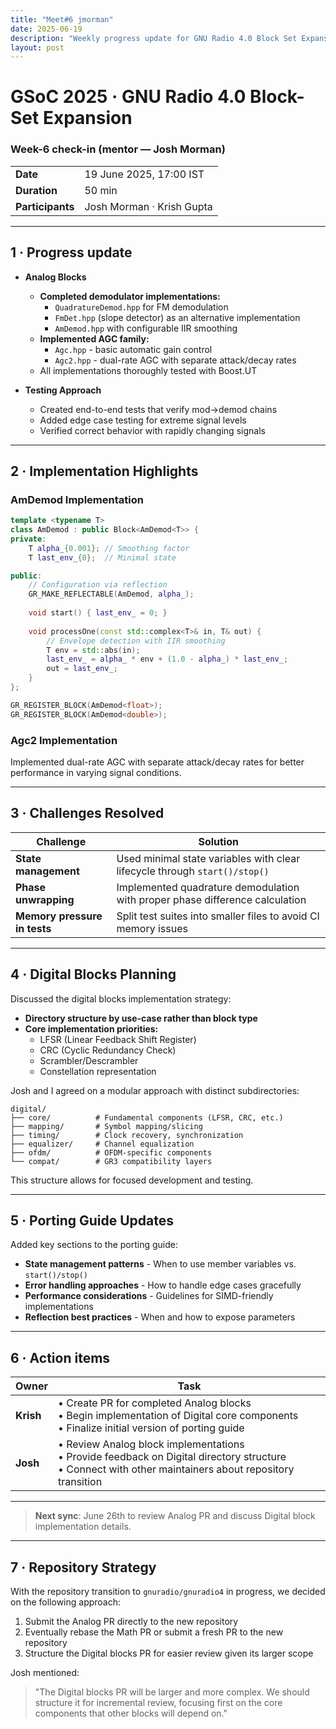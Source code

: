 ```yaml
---
title: "Meet#6 jmorman"
date: 2025-06-19
description: "Weekly progress update for GNU Radio 4.0 Block Set Expansion project."
layout: post
---
```


# GSoC 2025 · GNU Radio 4.0 Block-Set Expansion  
### Week-6 check-in (mentor — **Josh Morman**)

| | |
|---|---|
| **Date** | 19 June 2025, 17:00 IST |
| **Duration** | 50 min |
| **Participants** | Josh Morman · Krish Gupta |

---

## 1 · Progress update <!--──────────────────────────-->

* **Analog Blocks**  
  * **Completed demodulator implementations:**
    * `QuadratureDemod.hpp` for FM demodulation
    * `FmDet.hpp` (slope detector) as an alternative implementation
    * `AmDemod.hpp` with configurable IIR smoothing
  * **Implemented AGC family:**
    * `Agc.hpp` - basic automatic gain control
    * `Agc2.hpp` - dual-rate AGC with separate attack/decay rates
  * All implementations thoroughly tested with Boost.UT

* **Testing Approach**  
  * Created end-to-end tests that verify mod→demod chains
  * Added edge case testing for extreme signal levels
  * Verified correct behavior with rapidly changing signals

---

## 2 · Implementation Highlights <!--──────────────────────────-->

### AmDemod Implementation

```cpp
template <typename T>
class AmDemod : public Block<AmDemod<T>> {
private:
    T alpha_{0.001}; // Smoothing factor
    T last_env_{0};  // Minimal state

public:
    // Configuration via reflection
    GR_MAKE_REFLECTABLE(AmDemod, alpha_);
    
    void start() { last_env_ = 0; }
    
    void processOne(const std::complex<T>& in, T& out) {
        // Envelope detection with IIR smoothing
        T env = std::abs(in);
        last_env_ = alpha_ * env + (1.0 - alpha_) * last_env_;
        out = last_env_;
    }
};

GR_REGISTER_BLOCK(AmDemod<float>);
GR_REGISTER_BLOCK(AmDemod<double>);
```

### Agc2 Implementation

Implemented dual-rate AGC with separate attack/decay rates for better performance in varying signal conditions.

---

## 3 · Challenges Resolved <!--──────────────────────────-->

| Challenge | Solution |
|-----------|----------|
| **State management** | Used minimal state variables with clear lifecycle through `start()/stop()` |
| **Phase unwrapping** | Implemented quadrature demodulation with proper phase difference calculation |
| **Memory pressure in tests** | Split test suites into smaller files to avoid CI memory issues |

---

## 4 · Digital Blocks Planning <!--────────────────────────────-->

Discussed the digital blocks implementation strategy:

* **Directory structure by use-case rather than block type**
* **Core implementation priorities:**
  * LFSR (Linear Feedback Shift Register)
  * CRC (Cyclic Redundancy Check)
  * Scrambler/Descrambler
  * Constellation representation

Josh and I agreed on a modular approach with distinct subdirectories:

```
digital/
├── core/          # Fundamental components (LFSR, CRC, etc.)
├── mapping/       # Symbol mapping/slicing
├── timing/        # Clock recovery, synchronization
├── equalizer/     # Channel equalization
├── ofdm/          # OFDM-specific components
└── compat/        # GR3 compatibility layers
```

This structure allows for focused development and testing.

---

## 5 · Porting Guide Updates <!--────────────────────────────-->

Added key sections to the porting guide:

* **State management patterns** - When to use member variables vs. `start()/stop()`
* **Error handling approaches** - How to handle edge cases gracefully
* **Performance considerations** - Guidelines for SIMD-friendly implementations
* **Reflection best practices** - When and how to expose parameters

---

## 6 · Action items <!--──────────────────────────────────-->

| Owner | Task |
|-------|------|
| **Krish** | • Create PR for completed Analog blocks<br>• Begin implementation of Digital core components<br>• Finalize initial version of porting guide |
| **Josh** | • Review Analog block implementations<br>• Provide feedback on Digital directory structure<br>• Connect with other maintainers about repository transition |

---

>**Next sync**: June 26th to review Analog PR and discuss Digital block implementation details.

---

## 7 · Repository Strategy <!--────────────────────────────-->

With the repository transition to `gnuradio/gnuradio4` in progress, we decided on the following approach:

1. Submit the Analog PR directly to the new repository
2. Eventually rebase the Math PR or submit a fresh PR to the new repository
3. Structure the Digital blocks PR for easier review given its larger scope

Josh mentioned:

> "The Digital blocks PR will be larger and more complex. We should structure it for incremental review, focusing first on the core components that other blocks will depend on."
